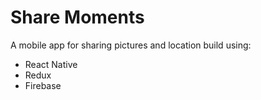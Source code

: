 # Share Moments  
A mobile app for sharing pictures and location build using:
- React Native  
- Redux   
- Firebase
